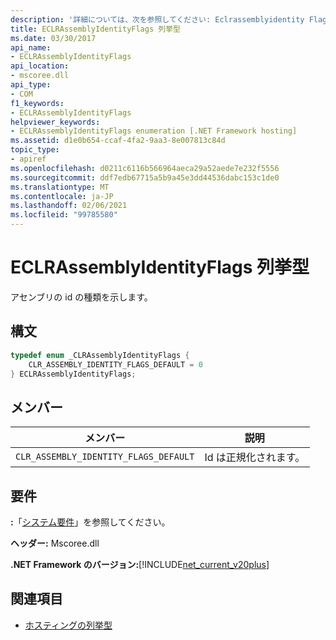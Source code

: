 ```yaml
---
description: '詳細については、次を参照してください: Eclrassemblyidentity Flags 列挙型'
title: ECLRAssemblyIdentityFlags 列挙型
ms.date: 03/30/2017
api_name:
- ECLRAssemblyIdentityFlags
api_location:
- mscoree.dll
api_type:
- COM
f1_keywords:
- ECLRAssemblyIdentityFlags
helpviewer_keywords:
- ECLRAssemblyIdentityFlags enumeration [.NET Framework hosting]
ms.assetid: d1e0b654-ccaf-4fa2-9aa3-8e007813c84d
topic_type:
- apiref
ms.openlocfilehash: d0211c6116b566964aeca29a52aede7e232f5556
ms.sourcegitcommit: ddf7edb67715a5b9a45e3dd44536dabc153c1de0
ms.translationtype: MT
ms.contentlocale: ja-JP
ms.lasthandoff: 02/06/2021
ms.locfileid: "99785580"
---
```

# <a name="eclrassemblyidentityflags-enumeration"></a>ECLRAssemblyIdentityFlags 列挙型

アセンブリの id の種類を示します。  
  
## <a name="syntax"></a>構文  
  
```cpp  
typedef enum _CLRAssemblyIdentityFlags {  
    CLR_ASSEMBLY_IDENTITY_FLAGS_DEFAULT = 0  
} ECLRAssemblyIdentityFlags;  
```  
  
## <a name="members"></a>メンバー  
  
|メンバー|説明|  
|------------|-----------------|  
|`CLR_ASSEMBLY_IDENTITY_FLAGS_DEFAULT`|Id は正規化されます。|  
  
## <a name="requirements"></a>要件  

 **:**「[システム要件](../../get-started/system-requirements.md)」を参照してください。  
  
 **ヘッダー:** Mscoree.dll  
  
 **.NET Framework のバージョン:**[!INCLUDE[net_current_v20plus](../../../../includes/net-current-v20plus-md.md)]  
  
## <a name="see-also"></a>関連項目

- [ホスティングの列挙型](hosting-enumerations.md)
